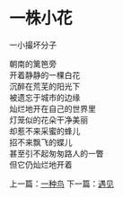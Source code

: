 # 一株小花
一小撮坏分子

朝南的篱笆旁\
开着静静的一棵白花\
沉醉在荒芜的阳光下\
被遗忘于城市的边缘\
灿烂地开在自己的世界里\
灯笼似的花朵干净美丽\
却惹不来采蜜的蜂儿\
招不来飘飞的蝶儿\
甚至引不起匆匆路人的一瞥\
但它仍灿烂地开着


上一篇：[一种鸟](cfafa3b2ca9c4974a43dcece8b951220.md)  下一篇：[遇见](56d11c12b5284185909bd4d1c7d4788c.md)
